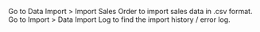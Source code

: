 Go to Data Import \> Import Sales Order to import sales data in .csv
format. Go to Import \> Data Import Log to find the import history /
error log.
